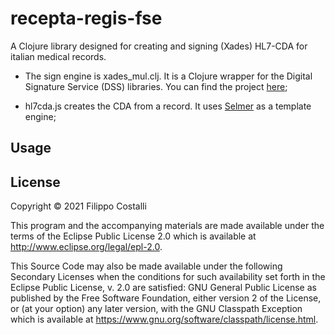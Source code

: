 # recepta-regis-fse

A Clojure library designed for creating and signing (Xades) HL7-CDA for italian medical records.

- The sign engine is xades_mul.clj. It is a Clojure wrapper for the Digital Signature Service (DSS) libraries. You can find the project [here](https://github.com/esig/dss);

- hl7cda.js creates the CDA from a record. It uses [Selmer](https://github.com/yogthos/Selmer) as a template engine;
## Usage


## License

Copyright © 2021 Filippo Costalli

This program and the accompanying materials are made available under the
terms of the Eclipse Public License 2.0 which is available at
http://www.eclipse.org/legal/epl-2.0.

This Source Code may also be made available under the following Secondary
Licenses when the conditions for such availability set forth in the Eclipse
Public License, v. 2.0 are satisfied: GNU General Public License as published by
the Free Software Foundation, either version 2 of the License, or (at your
option) any later version, with the GNU Classpath Exception which is available
at https://www.gnu.org/software/classpath/license.html.
